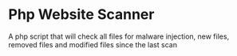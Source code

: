 # Php Website Scanner
A php script that will check all files for malware injection, new files, removed files and modified files since the last scan
